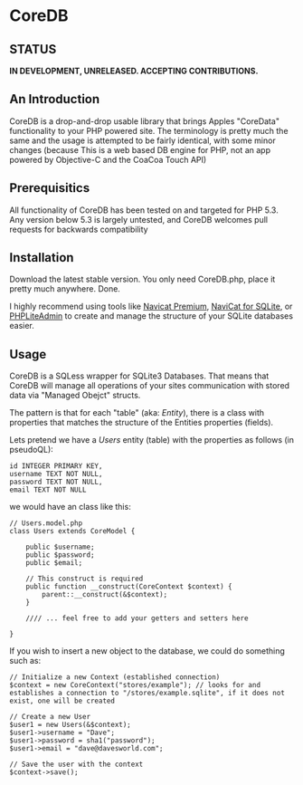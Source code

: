 CoreDB
======


STATUS
-------
**IN DEVELOPMENT, UNRELEASED. ACCEPTING CONTRIBUTIONS.**


An Introduction
---------------

CoreDB is a drop-and-drop usable library that brings Apples "CoreData" functionality to your PHP powered site. The terminology is pretty much the same and the usage is attempted to be fairly identical, with some minor changes (because This is a web based DB engine for PHP, not an app powered by Objective-C and the CoaCoa Touch API)


Prerequisitics
--------------

All functionality of CoreDB has been tested on and targeted for PHP 5.3.  Any version below 5.3 is largely untested, and CoreDB welcomes pull requests for backwards compatibility


Installation
------------

Download the latest stable version. You only need CoreDB.php, place it pretty much anywhere. Done.

I highly recommend using tools like [Navicat Premium](http://www.navicat.com/en/products/navicat_premium/premium_overview.html), [NaviCat for SQLite](http://www.navicat.com/en/products/navicat_sqlite/sqlite_overview.html), or [PHPLiteAdmin](https://code.google.com/p/phpliteadmin/) to create and manage the structure of your SQLite databases easier. 


Usage
-----

CoreDB is a SQLess wrapper for SQLite3 Databases. That means that CoreDB will manage all operations of your sites communication with stored data via "Managed Obejct" structs. 

The pattern is that for each "table" (aka: *Entity*), there is a class with properties that matches the structure of the Entities properties (fields).

Lets pretend we have a _Users_ entity (table) with the properties as follows (in pseudoQL):

```
id INTEGER PRIMARY KEY,
username TEXT NOT NULL,
password TEXT NOT NULL,
email TEXT NOT NULL
```

we would have an class like this:
```
// Users.model.php
class Users extends CoreModel {

	public $username;
	public $password;
	public $email;

	// This construct is required
	public function __construct(CoreContext $context) {
		parent::__construct(&$context);
	}

	//// ... feel free to add your getters and setters here

}
```

If you wish to insert a new object to the database, we could do something such as:

```
// Initialize a new Context (established connection)
$context = new CoreContext("stores/example"); // looks for and establishes a connection to "/stores/example.sqlite", if it does not exist, one will be created

// Create a new User
$user1 = new Users(&$context);
$user1->username = "Dave";
$user1->password = sha1("password");
$user1->email = "dave@davesworld.com";

// Save the user with the context
$context->save();

```